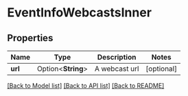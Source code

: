 # EventInfoWebcastsInner

## Properties

Name | Type | Description | Notes
------------ | ------------- | ------------- | -------------
**url** | Option<**String**> | A webcast url | [optional]

[[Back to Model list]](../README.md#documentation-for-models) [[Back to API list]](../README.md#documentation-for-api-endpoints) [[Back to README]](../README.md)


